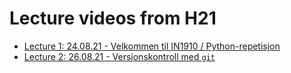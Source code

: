 # Lecture videos from H21

- [Lecture 1: 24.08.21 - Velkommen til IN1910 / Python-repetisjon](https://www.uio.no/studier/emner/matnat/ifi/IN1910/h21/forelesningsvideoer/L01.mp4)
- [Lecture 2: 26.08.21 - Versjonskontroll med `git`](https://www.uio.no/studier/emner/matnat/ifi/IN1910/h21/forelesningsvideoer/2021-08-26.mp4)